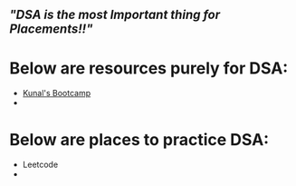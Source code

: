 ## ___"DSA is the most Important thing for Placements!!"___


# Below are resources purely for DSA:

- [Kunal's Bootcamp](https://youtube.com/playlist?list=PL9gnSGHSqcnr_DxHsP7AW9ftq0AtAyYqJ)
- 







# Below are places to practice DSA:

- Leetcode
- 
